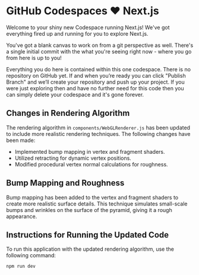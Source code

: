 # GitHub Codespaces ♥️ Next.js

Welcome to your shiny new Codespace running Next.js! We've got everything fired up and running for you to explore Next.js.

You've got a blank canvas to work on from a git perspective as well. There's a single initial commit with the what you're seeing right now - where you go from here is up to you!

Everything you do here is contained within this one codespace. There is no repository on GitHub yet. If and when you’re ready you can click "Publish Branch" and we’ll create your repository and push up your project. If you were just exploring then and have no further need for this code then you can simply delete your codespace and it's gone forever.

## Changes in Rendering Algorithm

The rendering algorithm in `components/WebGLRenderer.js` has been updated to include more realistic rendering techniques. The following changes have been made:

- Implemented bump mapping in vertex and fragment shaders.
- Utilized retracting for dynamic vertex positions.
- Modified procedural vertex normal calculations for roughness.

## Bump Mapping and Roughness

Bump mapping has been added to the vertex and fragment shaders to create more realistic surface details. This technique simulates small-scale bumps and wrinkles on the surface of the pyramid, giving it a rough appearance.

## Instructions for Running the Updated Code

To run this application with the updated rendering algorithm, use the following command:

```
npm run dev
```
